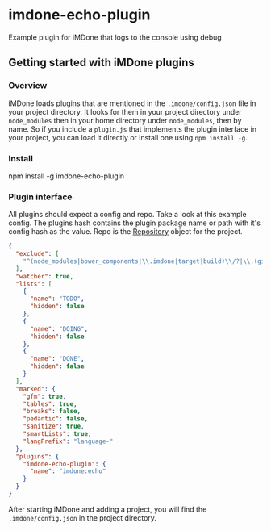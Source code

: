 imdone-echo-plugin
==================

Example plugin for iMDone that logs to the console using debug

Getting started with iMDone plugins
----
### Overview
iMDone loads plugins that are mentioned in the `.imdone/config.json` file in your project directory.  It looks for them in your project directory under `node_modules` then in your home directory under `node_modules`, then by name.  So if you include a `plugin.js` that implements the plugin interface in your project, you can load it directly or install one using `npm install -g`.

### Install
   npm install -g imdone-echo-plugin

### Plugin interface
All plugins should expect a config and repo.  Take a look at this example config.  The plugins hash contains the plugin package name or path with it's config hash as the value.  Repo is the [Repository](https://github.com/imdone/imdone-core/blob/master/lib/repository.js) object for the project.

```json
{
  "exclude": [
    "^(node_modules|bower_components|\\.imdone|target|build)\\/?|\\.(git|svn)|\\~$|\\.(jpg|png|gif|swp|ttf|otf)$"
  ],
  "watcher": true,
  "lists": [
    {
      "name": "TODO",
      "hidden": false
    },
    {
      "name": "DOING",
      "hidden": false
    },
    {
      "name": "DONE",
      "hidden": false
    }
  ],
  "marked": {
    "gfm": true,
    "tables": true,
    "breaks": false,
    "pedantic": false,
    "sanitize": true,
    "smartLists": true,
    "langPrefix": "language-"
  },
  "plugins": {
    "imdone-echo-plugin": {
      "name": "imdone:echo"
    }
  }
}
```  

After starting iMDone and adding a project, you will find the `.imdone/config.json` in the project directory.